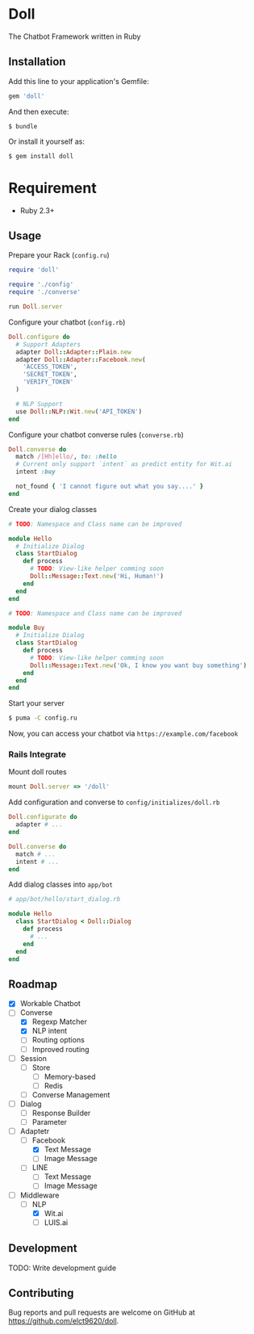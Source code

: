 # Doll

The Chatbot Framework written in Ruby

## Installation

Add this line to your application's Gemfile:

```ruby
gem 'doll'
```

And then execute:

    $ bundle

Or install it yourself as:

    $ gem install doll

# Requirement

* Ruby 2.3+

## Usage

Prepare your Rack (`config.ru`)
```ruby
require 'doll'

require './config'
require './converse'

run Doll.server
```

Configure your chatbot (`config.rb`)
```ruby
Doll.configure do
  # Support Adapters
  adapter Doll::Adapter::Plain.new
  adapter Doll::Adapter::Facebook.new(
    'ACCESS_TOKEN',
    'SECRET_TOKEN',
    'VERIFY_TOKEN'
  )

  # NLP Support
  use Doll::NLP::Wit.new('API_TOKEN')
end
```

Configure your chatbot converse rules (`converse.rb`)
```ruby
Doll.converse do
  match /[Hh]ello/, to: :hello
  # Current only support `intent` as predict entity for Wit.ai
  intent :buy

  not_found { 'I cannot figure out what you say....' }
end
```

Create your dialog classes
```ruby
# TODO: Namespace and Class name can be improved

module Hello
  # Initialize Dialog
  class StartDialog
    def process
      # TODO: View-like helper comming soon
      Doll::Message::Text.new('Hi, Human!')
    end
  end
end
```

```ruby
# TODO: Namespace and Class name can be improved

module Buy
  # Initialize Dialog
  class StartDialog
    def process
      # TODO: View-like helper comming soon
      Doll::Message::Text.new('Ok, I know you want buy something')
    end
  end
end
```

Start your server
```bash
$ puma -C config.ru
```

Now, you can access your chatbot via `https://example.com/facebook`

### Rails Integrate

Mount doll routes
```ruby
mount Doll.server => '/doll'
```

Add configuration and converse to `config/initializes/doll.rb`
```ruby
Doll.configurate do
  adapter # ...
end

Doll.converse do
  match # ...
  intent # ...
end
```

Add dialog classes into `app/bot`

```ruby
# app/bot/hello/start_dialog.rb

module Hello
  class StartDialog < Doll::Dialog
    def process
      # ...
    end
  end
end
```

## Roadmap

* [x] Workable Chatbot
* [ ] Converse
  * [x] Regexp Matcher
  * [x] NLP intent
  * [ ] Routing options
  * [ ] Improved routing
* [ ] Session
  * [ ] Store
    * [ ] Memory-based
    * [ ] Redis
  * [ ] Converse Management
* [ ] Dialog
  * [ ] Response Builder
  * [ ] Parameter
* [ ] Adaptetr
  * [ ] Facebook
    * [x] Text Message
    * [ ] Image Message
  * [ ] LINE
    * [ ] Text Message
    * [ ] Image Message
* [ ] Middleware
  * [ ] NLP
    * [x] Wit.ai
    * [ ] LUIS.ai

## Development

TODO: Write development guide

## Contributing

Bug reports and pull requests are welcome on GitHub at https://github.com/elct9620/doll.

